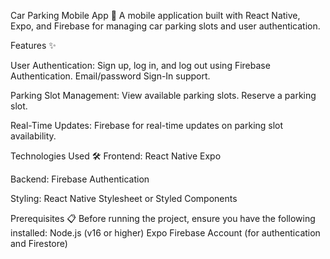 Car Parking Mobile App 🚗
 A mobile application built with React Native, Expo, and Firebase for managing car parking slots and user authentication.
 
Features ✨

User Authentication:
Sign up, log in, and log out using Firebase Authentication.
Email/password Sign-In support.

Parking Slot Management:
View available parking slots.
Reserve a parking slot.

Real-Time Updates:
Firebase for real-time updates on parking slot availability.

Technologies Used 🛠️
Frontend:
React Native
Expo

Backend:
Firebase Authentication

Styling:
React Native Stylesheet or Styled Components

Prerequisites 📋
Before running the project, ensure you have the following installed:
Node.js (v16 or higher)
Expo 
Firebase Account (for authentication and Firestore)

